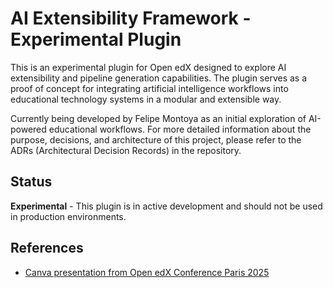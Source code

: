 # AI Extensibility Framework - Experimental Plugin

This is an experimental plugin for Open edX designed to explore AI extensibility and pipeline generation capabilities. The plugin serves as a proof of concept for integrating artificial intelligence workflows into educational technology systems in a modular and extensible way.

Currently being developed by Felipe Montoya as an initial exploration of AI-powered educational workflows. For more detailed information about the purpose, decisions, and architecture of this project, please refer to the ADRs (Architectural Decision Records) in the repository.

## Status

**Experimental** - This plugin is in active development and should not be used in production environments.

## References

- [Canva presentation from Open edX Conference Paris 2025](https://www.canva.com/design/DAGqjcS2mT4/nTHQIDIeZ89wqsBvh9GWKA/view)

